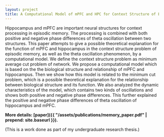 ```yaml
---
layout: project
title: A Computational Model of mPFC and HPC for Context Structure of Episodic Memory
---
```

Hippocampus and mPFC are important neural structures for context processing in episodic memory. The processing is combined with both positive and negative phase differences of theta oscillation between two structures. This paper attempts to give a possible theoretical explanation for the function of mPFC and hippocampus in the context structure problem of episodic memory, as well as the theta oscillation phenomenon, by a computational model. We define the context structure problem as minimum average cut problem of network. We propose a computational model which is based on the the biological structure and relationship of mPFC and hippocampus. Then we show how this model is related to the minimum cut problem, which is a possible theoretical explanation for the relationship between biological structure and its function. We also analyzed the dynamic characteristics of the model, which contains two kinds of oscillations and shows both positive and negative phase differences. This further explained the positive and negative phase differences of theta oscillation of hippocampus and mPFC.

**More details: [paper]({{ "/assets/publications/memory_paper.pdf" | prepend: site.baseurl }}).**

(This is a work done as part of my undergraduate research thesis.)

